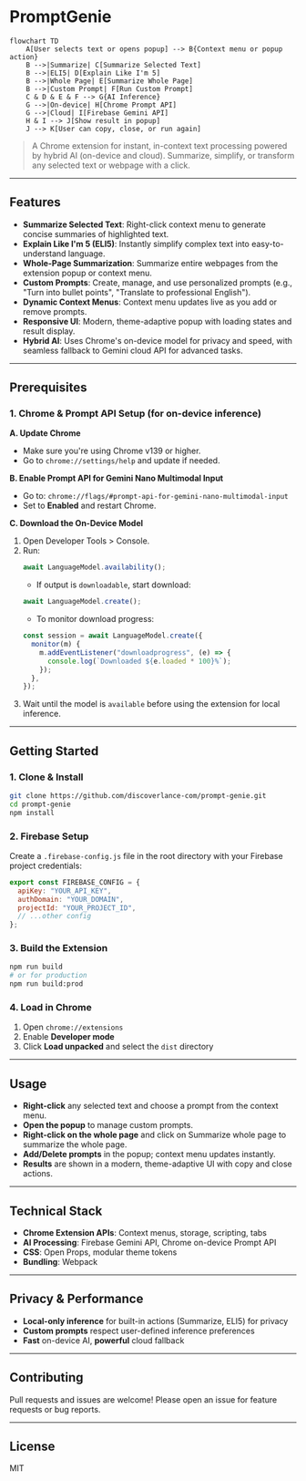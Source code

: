 # PromptGenie

```mermaid
flowchart TD
    A[User selects text or opens popup] --> B{Context menu or popup action}
    B -->|Summarize| C[Summarize Selected Text]
    B -->|ELI5| D[Explain Like I'm 5]
    B -->|Whole Page| E[Summarize Whole Page]
    B -->|Custom Prompt| F[Run Custom Prompt]
    C & D & E & F --> G{AI Inference}
    G -->|On-device| H[Chrome Prompt API]
    G -->|Cloud| I[Firebase Gemini API]
    H & I --> J[Show result in popup]
    J --> K[User can copy, close, or run again]
```

> A Chrome extension for instant, in-context text processing powered by hybrid AI (on-device and cloud). Summarize, simplify, or transform any selected text or webpage with a click.

---

## Features

- **Summarize Selected Text**: Right-click context menu to generate concise summaries of highlighted text.
- **Explain Like I'm 5 (ELI5)**: Instantly simplify complex text into easy-to-understand language.
- **Whole-Page Summarization**: Summarize entire webpages from the extension popup or context menu.
- **Custom Prompts**: Create, manage, and use personalized prompts (e.g., "Turn into bullet points", "Translate to professional English").
- **Dynamic Context Menus**: Context menu updates live as you add or remove prompts.
- **Responsive UI**: Modern, theme-adaptive popup with loading states and result display.
- **Hybrid AI**: Uses Chrome's on-device model for privacy and speed, with seamless fallback to Gemini cloud API for advanced tasks.

---

## Prerequisites

### 1. Chrome & Prompt API Setup (for on-device inference)

**A. Update Chrome**

- Make sure you're using Chrome v139 or higher.
- Go to `chrome://settings/help` and update if needed.

**B. Enable Prompt API for Gemini Nano Multimodal Input**

- Go to: `chrome://flags/#prompt-api-for-gemini-nano-multimodal-input`
- Set to **Enabled** and restart Chrome.

**C. Download the On-Device Model**

1. Open Developer Tools > Console.
2. Run:
   ```js
   await LanguageModel.availability();
   ```
   - If output is `downloadable`, start download:
   ```js
   await LanguageModel.create();
   ```
   - To monitor download progress:
   ```js
   const session = await LanguageModel.create({
     monitor(m) {
       m.addEventListener("downloadprogress", (e) => {
         console.log(`Downloaded ${e.loaded * 100}%`);
       });
     },
   });
   ```
3. Wait until the model is `available` before using the extension for local inference.

---

## Getting Started

### 1. Clone & Install

```bash
git clone https://github.com/discoverlance-com/prompt-genie.git
cd prompt-genie
npm install
```

### 2. Firebase Setup

Create a `.firebase-config.js` file in the root directory with your Firebase project credentials:

```js
export const FIREBASE_CONFIG = {
  apiKey: "YOUR_API_KEY",
  authDomain: "YOUR_DOMAIN",
  projectId: "YOUR_PROJECT_ID",
  // ...other config
};
```

### 3. Build the Extension

```bash
npm run build
# or for production
npm run build:prod
```

### 4. Load in Chrome

1. Open `chrome://extensions`
2. Enable **Developer mode**
3. Click **Load unpacked** and select the `dist` directory

---

## Usage

- **Right-click** any selected text and choose a prompt from the context menu.
- **Open the popup** to manage custom prompts.
- **Right-click on the whole page** and click on Summarize whole page to summarize the whole page.
- **Add/Delete prompts** in the popup; context menu updates instantly.
- **Results** are shown in a modern, theme-adaptive UI with copy and close actions.

---

## Technical Stack

- **Chrome Extension APIs**: Context menus, storage, scripting, tabs
- **AI Processing**: Firebase Gemini API, Chrome on-device Prompt API
- **CSS**: Open Props, modular theme tokens
- **Bundling**: Webpack

---

## Privacy & Performance

- **Local-only inference** for built-in actions (Summarize, ELI5) for privacy
- **Custom prompts** respect user-defined inference preferences
- **Fast** on-device AI, **powerful** cloud fallback

---

## Contributing

Pull requests and issues are welcome! Please open an issue for feature requests or bug reports.

---

## License

MIT
